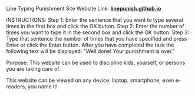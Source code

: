 Line Typing Punishment Site
Website Link: **[linepunish.github.io](https://linepunish.github.io/)**

INSTRUCTIONS: 
Step 1:
Enter the sentence that you want to type several times in the first box and click the OK button.
Step 2:
Enter the number of times you want to type it in the second box and click the OK button.
Step 3:
Type that sentence the number of times that you have specified and press Enter or click the Enter button.
After you have completed the task the following text will be displayed:
"Well done! Your punishment is over."
 
Purpose:
This website can be used to discipline kids, yourself, or persons you are taking care of.

This website can be viewed on any device: laptop, smartphone, even e-readers, you name it!
